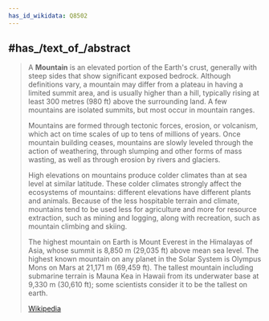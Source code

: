 ```yaml
---
has_id_wikidata: Q8502
---
```



## #has_/text_of_/abstract 

> A **Mountain** is an elevated portion of the Earth's crust, generally with steep sides that show significant exposed bedrock. Although definitions vary, a mountain may differ from a plateau in having a limited summit area, and is usually higher than a hill, typically rising at least 300 metres (980 ft) above the surrounding land. A few mountains are isolated summits, but most occur in mountain ranges.
>
> Mountains are formed through tectonic forces, erosion, or volcanism, which act on time scales of up to tens of millions of years. Once mountain building ceases, mountains are slowly leveled through the action of weathering, through slumping and other forms of mass wasting, as well as through erosion by rivers and glaciers.
>
> High elevations on mountains produce colder climates than at sea level at similar latitude. These colder climates strongly affect the ecosystems of mountains: different elevations have different plants and animals. Because of the less hospitable terrain and climate, mountains tend to be used less for agriculture and more for resource extraction, such as mining and logging, along with recreation, such as mountain climbing and skiing.
>
> The highest mountain on Earth is Mount Everest in the Himalayas of Asia, whose summit is 8,850 m (29,035 ft) above mean sea level. The highest known mountain on any planet in the Solar System is Olympus Mons on Mars at 21,171 m (69,459 ft). The tallest mountain including submarine terrain is Mauna Kea in Hawaii from its underwater base at 9,330 m (30,610 ft);  some scientists consider it to be the tallest on earth.
>
> [Wikipedia](https://en.wikipedia.org/wiki/Mountain) 


